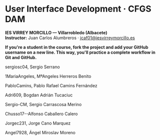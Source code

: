 # User Interface Development · CFGS DAM  
**IES VIRREY MORCILLO — Villarrobledo (Albacete)**  
**Instructor:** Juan Carlos Alumbreros · jcaf01@iesvirreymorcillo.es

**If you're a student in the course, fork the project and add your GitHub username on a new line.
This way, you'll practice a complete workflow in Git and GitHub.**

sergiosc04, Sergio Serrano

1MariaAngeles, MªAngeles Herreros Benito

PabloCamins, Pablo Rafael Camins Fernández

Adri609, Bogdan Adrián Tucaciuc

Sergio-CM, Sergio Carrascosa Merino

Chusso17--Alfonso Caballero Calero

Jorgec231, Jorge Cano Marquez

Angel7928, Ángel Miroslav Moreno